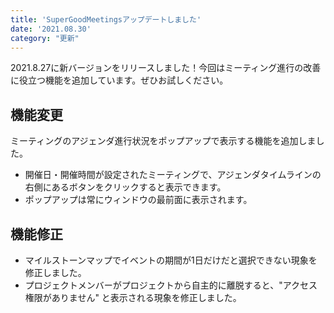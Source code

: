 ```yaml
---
title: 'SuperGoodMeetingsアップデートしました'
date: '2021.08.30'
category: "更新"
---
```


2021.8.27に新バージョンをリリースしました！今回はミーティング進行の改善に役立つ機能を追加しています。ぜひお試しください。

## 機能変更
ミーティングのアジェンダ進行状況をポップアップで表示する機能を追加しました。
- 開催日・開催時間が設定されたミーティングで、アジェンダタイムラインの右側にあるボタンをクリックすると表示できます。
- ポップアップは常にウィンドウの最前面に表示されます。

## 機能修正
- マイルストーンマップでイベントの期間が1日だけだと選択できない現象を修正しました。
- プロジェクトメンバーがプロジェクトから自主的に離脱すると、"アクセス権限がありません" と表示される現象を修正しました。
